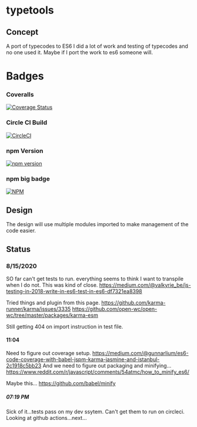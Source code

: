 # typetools

## Concept

A port of typecodes to ES6
I did a lot of work and testing of typecodes and no one used it.
Maybe if I port the work to es6 someone will.


# Badges

### Coveralls

[![Coverage Status](https://coveralls.io/repos/github/cbuteau/typetools/badge.svg)](https://coveralls.io/github/cbuteau/typetools)

### Circle CI Build

[![CircleCI](https://circleci.com/gh/cbuteau/typetools.svg?style=svg)](https://circleci.com/gh/cbuteau/typetools)

### npm Version

[![npm version](http://img.shields.io/npm/v/typetools.svg?style=flat)](https://npmjs.org/package/typetools "View this project on npm")


### npm big badge

[![NPM](https://nodei.co/npm/typetools.png)](https://nodei.co/npm/typetools/)


## Design

The design will use multiple modules imported to make management of the code easier.


## Status

### 8/15/2020

SO far can't get tests to run.
everything seems to think I want to transpile when I do not.
This was kind of close.
https://medium.com/@valkyrie_be/js-testing-in-2018-write-in-es6-test-in-es6-df7321ea8398

Tried things and plugin from this page.
https://github.com/karma-runner/karma/issues/3335
https://github.com/open-wc/open-wc/tree/master/packages/karma-esm

Still getting 404 on import instruction in test file.

#### 11:04

Need to figure out coverage setup.
https://medium.com/@gunnarlium/es6-code-coverage-with-babel-jspm-karma-jasmine-and-istanbul-2c1918c5bb23
And we need to figure out packaging and minifying...
https://www.reddit.com/r/javascript/comments/54atmc/how_to_minify_es6/

Maybe this...
https://github.com/babel/minify

##### 07:19 PM

Sick of it...tests pass on my dev ssytem.
Can't get them to run on circleci.
Looking at github actions...next...
